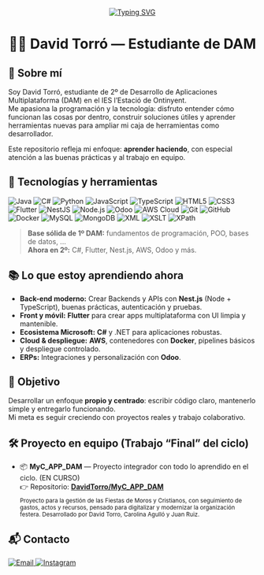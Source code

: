 <!-- Cabecera animada -->
<p align="center">
  <a href="https://github.com/DavidTorro">
    <img src="https://readme-typing-svg.demolab.com?font=Fira+Code&pause=1200&center=true&vCenter=true&width=1000&lines=Hola%2C+soy+David+Torr%C3%B3+%F0%9F%91%8B;Estudiante+de+DAM+%E2%80%A2+IES+l'Estaci%C3%B3+Ontinyent;Desarrollo+Multiplataforma%2C+Flutter%2C+C%23%2C+Nest.js, AWS, Odoo,...;Aprendiendo+nuevas+tecnolog%C3%ADas%2C+aplicando+lo+aprendido+en+proyectos
" alt="Typing SVG">
  </a>
</p>

<h1 align="center">👨‍💻 David Torró — Estudiante de DAM</h1>

## 👋 Sobre mí

Soy David Torró, estudiante de 2º de Desarrollo de Aplicaciones Multiplataforma (DAM) en el IES l’Estació de Ontinyent.  
Me apasiona la programación y la tecnología: disfruto entender cómo funcionan las cosas por dentro, construir soluciones útiles y aprender herramientas nuevas para ampliar mi caja de herramientas como desarrollador.

Este repositorio refleja mi enfoque: **aprender haciendo**, con especial atención a las buenas prácticas y al trabajo en equipo.

## 🧰 Tecnologías y herramientas

<!-- Badges principales -->
<p>
  <!-- Lenguajes -->
  <img alt="Java" src="https://img.shields.io/badge/Java-F80000?logo=openjdk&logoColor=white">
  <img alt="C#" src="https://img.shields.io/badge/C%23%20%7C%20.NET-512BD4?logo=dotnet&logoColor=white">
  <img alt="Python" src="https://img.shields.io/badge/Python-3776AB?logo=python&logoColor=white">
  <img alt="JavaScript" src="https://img.shields.io/badge/JavaScript-F7DF1E?logo=javascript&logoColor=black">
  <img alt="TypeScript" src="https://img.shields.io/badge/TypeScript-3178C6?logo=typescript&logoColor=white">
  <img alt="HTML5" src="https://img.shields.io/badge/HTML5-E34F26?logo=html5&logoColor=white">
  <img alt="CSS3" src="https://img.shields.io/badge/CSS3-1572B6?logo=csswizardry&logoColor=white">
  <!-- Frameworks / Plataformas -->
  <img alt="Flutter" src="https://img.shields.io/badge/Flutter-02569B?logo=flutter&logoColor=white">
  <img alt="NestJS" src="https://img.shields.io/badge/NestJS-E0234E?logo=nestjs&logoColor=white">
  <img alt="Node.js" src="https://img.shields.io/badge/Node.js-339933?logo=node.js&logoColor=white">
  <img alt="Odoo" src="https://img.shields.io/badge/Odoo-714B67?logo=odoo&logoColor=white">
  <!-- Cloud / DevOps -->
  <img alt="AWS Cloud" src="https://img.shields.io/badge/AWS%20Cloud-FF9900?logo=icloud&logoColor=232F3E">
  <img alt="Git" src="https://img.shields.io/badge/Git-F05032?logo=git&logoColor=white">
  <img alt="GitHub" src="https://img.shields.io/badge/GitHub-181717?logo=github&logoColor=white">
  <img alt="Docker" src="https://img.shields.io/badge/Docker-2496ED?logo=docker&logoColor=white">
  <!-- BBDD -->
  <img alt="MySQL" src="https://img.shields.io/badge/MySQL-4479A1?logo=mysql&logoColor=white">
  <img alt="MongoDB" src="https://img.shields.io/badge/MongoDB-47A248?logo=mongodb&logoColor=white">
  <!--Datos y Transformacion -->
  <img alt="XML" src="https://img.shields.io/badge/XML-005A9C?logo=codeforces&logoColor=white">
  <img alt="XSLT" src="https://img.shields.io/badge/XSLT-005A9C?logo=codeforces&logoColor=white">
  <img alt="XPath" src="https://img.shields.io/badge/XPath-005A9C?logo=codeforces&logoColor=white">
</p>

> **Base sólida de 1º DAM:** fundamentos de programación, POO, bases de datos, ...  
> **Ahora en 2º:** C#, Flutter, Nest.js, AWS, Odoo y más.

## 📚 Lo que estoy aprendiendo ahora

- **Back-end moderno:** Crear Backends y APIs con **Nest.js** (Node + TypeScript), buenas prácticas, autenticación y pruebas.
- **Front y móvil:** **Flutter** para crear apps multiplataforma con UI limpia y mantenible.
- **Ecosistema Microsoft:** **C#** y .NET para aplicaciones robustas.
- **Cloud & despliegue:** **AWS**, contenedores con **Docker**, pipelines básicos y despliegue controlado.
- **ERPs:** Integraciones y personalización con **Odoo**.

## 🎯 Objetivo

Desarrollar un enfoque **propio y centrado**: escribir código claro, mantenerlo simple y entregarlo funcionando.  
Mi meta es seguir creciendo con proyectos reales y trabajo colaborativo.

## 🛠️ Proyecto en equipo (Trabajo “Final” del ciclo)

- 📦 **MyC_APP_DAM** — Proyecto integrador con todo lo aprendido en el ciclo. (EN CURSO)     
  👉 Repositorio: **[DavidTorro/MyC_APP_DAM](https://github.com/DavidTorro/MyC_APP_DAM)**  
  <sub>Proyecto para la gestión de las Fiestas de Moros y Cristianos, con seguimiento de gastos, actos y recursos, pensado para digitalizar y modernizar la organización festera. Desarrollado por David Torro, Carolina Agulló y Juan Ruiz.</sub>


## 📬 Contacto

<p>
  <a href="mailto:davidtorro.works@gmail.com">
    <img alt="Email" src="https://img.shields.io/badge/Email-D14836?logo=gmail&logoColor=white">
  </a>
  <a href="https://www.instagram.com/_davidtorro/" target="_blank">
  <img alt="Instagram" src="https://img.shields.io/badge/Instagram-E4405F?logo=instagram&logoColor=white">
</a>

</p>
